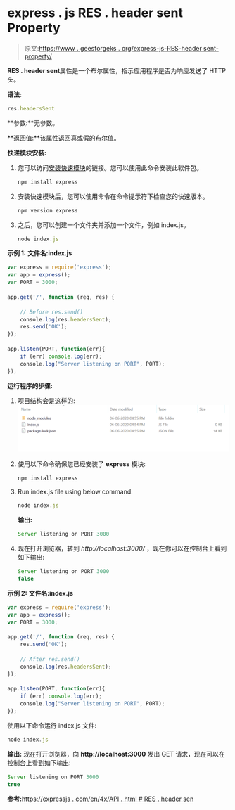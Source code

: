 # express . js RES . header sent Property

> 原文:[https://www . geesforgeks . org/express-js-RES-header sent-property/](https://www.geeksforgeeks.org/express-js-res-headerssent-property/)

**RES . header sent**属性是一个布尔属性，指示应用程序是否为响应发送了 HTTP 头。

**语法:**

```js
res.headersSent
```

**参数:**无参数。

**返回值:**该属性返回真或假的布尔值。

**快递模块安装:**

1.  您可以访问[安装快速模块](https://www.npmjs.com/package/express)的链接。您可以使用此命令安装此软件包。

    ```js
    npm install express
    ```

2.  安装快速模块后，您可以使用命令在命令提示符下检查您的快速版本。

    ```js
    npm version express
    ```

3.  之后，您可以创建一个文件夹并添加一个文件，例如 index.js。

    ```js
    node index.js
    ```

**示例 1:** **文件名:index.js**

```js
var express = require('express');
var app = express(); 
var PORT = 3000;

app.get('/', function (req, res) {

    // Before res.send() 
    console.log(res.headersSent); 
    res.send('OK');
});

app.listen(PORT, function(err){
    if (err) console.log(err);
    console.log("Server listening on PORT", PORT);
});
```

**运行程序的步骤:**

1.  项目结构会是这样的:
    ![](img/3209d9b4369c180282a34be8070d7d6e.png)
2.  使用以下命令确保您已经安装了 **express** 模块:

    ```js
    npm install express
    ```

3.  Run index.js file using below command:

    ```js
    node index.js
    ```

    **输出:**

    ```js
    Server listening on PORT 3000

    ```

4.  现在打开浏览器，转到 *http://localhost:3000/* ，现在你可以在控制台上看到如下输出:

    ```js
    Server listening on PORT 3000
    false

    ```

**示例 2:** **文件名:index.js**

```js
var express = require('express');
var app = express(); 
var PORT = 3000;

app.get('/', function (req, res) {
    res.send('OK');

    // After res.send() 
    console.log(res.headersSent); 
});

app.listen(PORT, function(err){
    if (err) console.log(err);
    console.log("Server listening on PORT", PORT);
});
```

使用以下命令运行 index.js 文件:

```js
node index.js
```

**输出:**
现在打开浏览器，向 **http://localhost:3000** 发出 GET 请求，现在可以在控制台上看到如下输出:

```js
Server listening on PORT 3000
true

```

**参考:**[https://expressjs . com/en/4x/API . html # RES . header sen](https://expressjs.com/en/4x/api.html#res.headersSent)